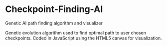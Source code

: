 # Checkpoint-Finding-AI
Genetic AI path finding algorithm and visualizer

Genetic evolution algorithm used to find optimal path to user chosen checkpoints. Coded in JavaScript using the HTML5 canvas for visualization.
